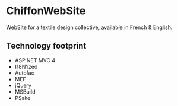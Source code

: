 ChiffonWebSite
==============

WebSite for a textile design collective, available in French & English.


Technology footprint
--------------------

* ASP.NET MVC 4
* I18N'ized
* Autofac
* MEF
* jQuery
* MSBuild
* PSake
